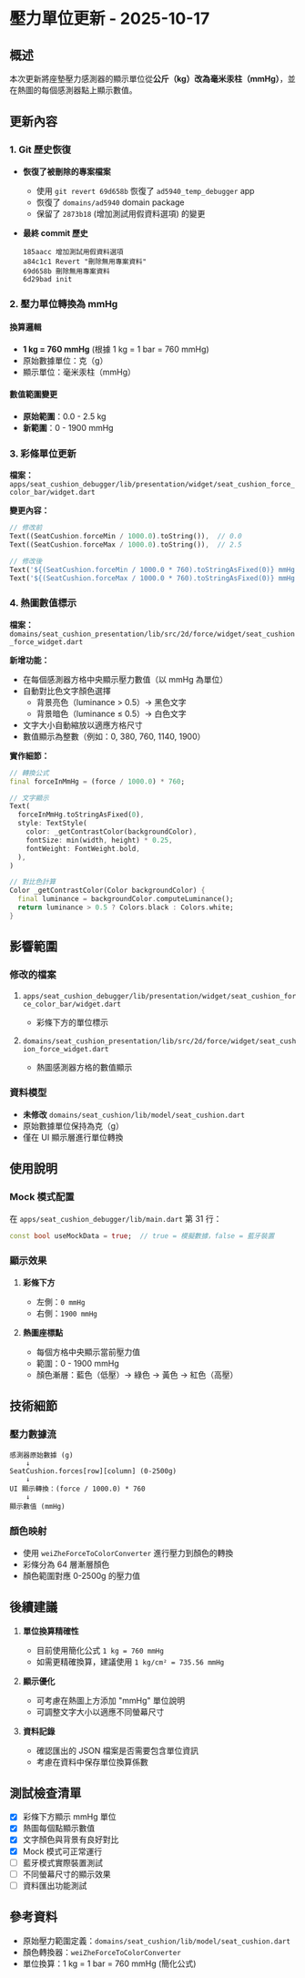 # 壓力單位更新 - 2025-10-17

## 概述

本次更新將座墊壓力感測器的顯示單位從**公斤（kg）**改為**毫米汞柱（mmHg）**，並在熱圖的每個感測器點上顯示數值。

## 更新內容

### 1. Git 歷史恢復

- **恢復了被刪除的專案檔案**
  - 使用 `git revert 69d658b` 恢復了 `ad5940_temp_debugger` app
  - 恢復了 `domains/ad5940` domain package
  - 保留了 `2873b18` (增加測試用假資料選項) 的變更

- **最終 commit 歷史**
  ```
  185aacc 增加測試用假資料選項
  a84c1c1 Revert "刪除無用專案資料"
  69d658b 刪除無用專案資料
  6d29bad init
  ```

### 2. 壓力單位轉換為 mmHg

#### 換算邏輯
- **1 kg = 760 mmHg** (根據 1 kg = 1 bar = 760 mmHg)
- 原始數據單位：克（g）
- 顯示單位：毫米汞柱（mmHg）

#### 數值範圍變更
- **原始範圍**：0.0 - 2.5 kg
- **新範圍**：0 - 1900 mmHg

### 3. 彩條單位更新

**檔案：** `apps/seat_cushion_debugger/lib/presentation/widget/seat_cushion_force_color_bar/widget.dart`

**變更內容：**
```dart
// 修改前
Text((SeatCushion.forceMin / 1000.0).toString()),  // 0.0
Text((SeatCushion.forceMax / 1000.0).toString()),  // 2.5

// 修改後
Text('${(SeatCushion.forceMin / 1000.0 * 760).toStringAsFixed(0)} mmHg'),  // 0 mmHg
Text('${(SeatCushion.forceMax / 1000.0 * 760).toStringAsFixed(0)} mmHg'),  // 1900 mmHg
```

### 4. 熱圖數值標示

**檔案：** `domains/seat_cushion_presentation/lib/src/2d/force/widget/seat_cushion_force_widget.dart`

**新增功能：**
- 在每個感測器方格中央顯示壓力數值（以 mmHg 為單位）
- 自動對比色文字顏色選擇
  - 背景亮色（luminance > 0.5）→ 黑色文字
  - 背景暗色（luminance ≤ 0.5）→ 白色文字
- 文字大小自動縮放以適應方格尺寸
- 數值顯示為整數（例如：0, 380, 760, 1140, 1900）

**實作細節：**
```dart
// 轉換公式
final forceInMmHg = (force / 1000.0) * 760;

// 文字顯示
Text(
  forceInMmHg.toStringAsFixed(0),
  style: TextStyle(
    color: _getContrastColor(backgroundColor),
    fontSize: min(width, height) * 0.25,
    fontWeight: FontWeight.bold,
  ),
)

// 對比色計算
Color _getContrastColor(Color backgroundColor) {
  final luminance = backgroundColor.computeLuminance();
  return luminance > 0.5 ? Colors.black : Colors.white;
}
```

## 影響範圍

### 修改的檔案
1. `apps/seat_cushion_debugger/lib/presentation/widget/seat_cushion_force_color_bar/widget.dart`
   - 彩條下方的單位標示

2. `domains/seat_cushion_presentation/lib/src/2d/force/widget/seat_cushion_force_widget.dart`
   - 熱圖感測器方格的數值顯示

### 資料模型
- **未修改** `domains/seat_cushion/lib/model/seat_cushion.dart`
- 原始數據單位保持為克（g）
- 僅在 UI 顯示層進行單位轉換

## 使用說明

### Mock 模式配置
在 `apps/seat_cushion_debugger/lib/main.dart` 第 31 行：
```dart
const bool useMockData = true;  // true = 模擬數據，false = 藍牙裝置
```

### 顯示效果
1. **彩條下方**
   - 左側：`0 mmHg`
   - 右側：`1900 mmHg`

2. **熱圖座標點**
   - 每個方格中央顯示當前壓力值
   - 範圍：0 - 1900 mmHg
   - 顏色漸層：藍色（低壓）→ 綠色 → 黃色 → 紅色（高壓）

## 技術細節

### 壓力數據流
```
感測器原始數據 (g)
    ↓
SeatCushion.forces[row][column] (0-2500g)
    ↓
UI 顯示轉換：(force / 1000.0) * 760
    ↓
顯示數值 (mmHg)
```

### 顏色映射
- 使用 `weiZheForceToColorConverter` 進行壓力到顏色的轉換
- 彩條分為 64 層漸層顏色
- 顏色範圍對應 0-2500g 的壓力值

## 後續建議

1. **單位換算精確性**
   - 目前使用簡化公式 `1 kg = 760 mmHg`
   - 如需更精確換算，建議使用 `1 kg/cm² = 735.56 mmHg`

2. **顯示優化**
   - 可考慮在熱圖上方添加 "mmHg" 單位說明
   - 可調整文字大小以適應不同螢幕尺寸

3. **資料記錄**
   - 確認匯出的 JSON 檔案是否需要包含單位資訊
   - 考慮在資料中保存單位換算係數

## 測試檢查清單

- [x] 彩條下方顯示 mmHg 單位
- [x] 熱圖每個點顯示數值
- [x] 文字顏色與背景有良好對比
- [x] Mock 模式可正常運行
- [ ] 藍牙模式實際裝置測試
- [ ] 不同螢幕尺寸的顯示效果
- [ ] 資料匯出功能測試

## 參考資料

- 原始壓力範圍定義：`domains/seat_cushion/lib/model/seat_cushion.dart`
- 顏色轉換器：`weiZheForceToColorConverter`
- 單位換算：1 kg = 1 bar = 760 mmHg (簡化公式)
